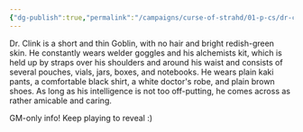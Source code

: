 ```yaml
---
{"dg-publish":true,"permalink":"/campaigns/curse-of-strahd/01-p-cs/dr-clink/","tags":["pc"]}
---
```


Dr. Clink is a short and thin Goblin, with no hair and bright redish-green skin. He constantly wears welder goggles and his alchemists kit, which is held up by straps over his shoulders and around his waist and consists of several pouches, vials, jars, boxes, and notebooks. He wears plain kaki pants, a comfortable black shirt, a white doctor's robe, and plain brown shoes. As long as his intelligence is not too off-putting, he comes across as rather amicable and caring.

GM-only info! Keep playing to reveal :)
